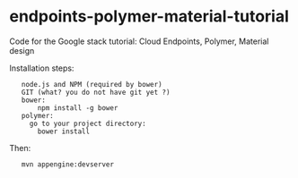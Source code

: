 endpoints-polymer-material-tutorial
===================================

Code for the Google stack tutorial: Cloud Endpoints, Polymer, Material design

Installation steps:

       node.js and NPM (required by bower)
       GIT (what? you do not have git yet ?)
       bower: 
           npm install -g bower
       polymer:
         go to your project directory:
           bower install


Then:
 
       mvn appengine:devserver